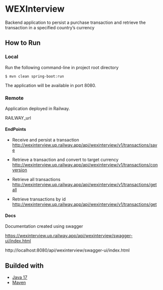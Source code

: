 # WEXInterview
Backend application to persist a purchase transaction and retrieve the transaction in a specified country’s
currency

## How to Run

### Local
Run the following command-line in project root directory

```
$ mvn clean spring-boot:run
``` 
The application will be available in port 8080.

### Remote
Application deployed in Railway.

RAILWAY_url

#### EndPoints
- Receive and persist a transaction
http://wexinterview.up.railway.app/api/wexinterview/v1/transactions/save  


- Retrieve a transaction and convert to target currency
http://wexinterview.up.railway.app/api/wexinterview/v1/transactions/conversion


- Retrieve all transactions
http://wexinterview.up.railway.app/api/wexinterview/v1/transactions/getall


- Retrieve transactions by id
http://wexinterview.up.railway.app/api/wexinterview/v1/transactions/get

#### Docs

Documentation created using swagger

https://wexinterview.up.railway.app/api/wexinterview/swagger-ui/index.html

http://localhost:8080/api/wexinterview/swagger-ui/index.html

## Builded with
*  [Java 17](https://docs.oracle.com/en/java/javase/17/)
*  [Maven](https://maven.apache.org/) 
